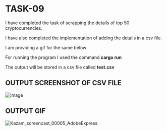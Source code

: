 # TASK-09 

I have completed the task of scrapping the details of top 50 cryptocurrencies.

I have also completed the implementation of adding the details in a csv file.

I am providing a gif for the same below 

For running the program I used the command **cargo run** 

The output will be stored in a csv file called **test.csv**

## OUTPUT SCREENSHOT OF CSV FILE

![image](https://user-images.githubusercontent.com/98250904/205005772-b5b25875-d7af-45fa-a479-cd479b10a85b.png)

## OUTPUT GIF

![Kazam_screencast_00005_AdobeExpress](https://user-images.githubusercontent.com/98250904/205005099-ee8dec1f-439a-4848-8c08-6941079c3faa.gif)
